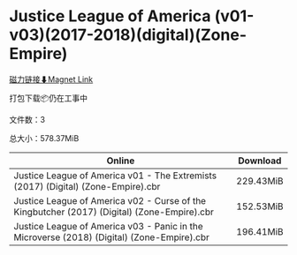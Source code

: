 # Justice League of America (v01-v03)(2017-2018)(digital)(Zone-Empire)

[磁力链接⬇Magnet Link](magnet:?xt=urn:btih:17747cae846aa340743df64d0a0c27ed849f855a&dn=Justice%20League%20of%20America%20%28v01-v03%29%282017-2018%29%28digital%29%28Zone-Empire%29)

打包下载📦仍在工事中

文件数：3

总大小：578.37MiB

Online | Download
--- | ---
Justice League of America v01 - The Extremists (2017) (Digital) (Zone-Empire).cbr | 229.43MiB
Justice League of America v02 - Curse of the Kingbutcher (2017) (Digital) (Zone-Empire).cbr | 152.53MiB
Justice League of America v03 - Panic in the Microverse (2018) (Digital) (Zone-Empire).cbr | 196.41MiB